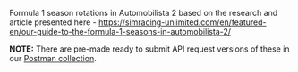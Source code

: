 Formula 1 season rotations in Automobilista 2 based on the research and article presented here - https://simracing-unlimited.com/en/featured-en/our-guide-to-the-formula-1-seasons-in-automobilista-2/

**NOTE:** There are pre-made ready to submit API request versions of these in our [Postman collection](https://github.com/cauld/race_mgr#api-exploration-postman).